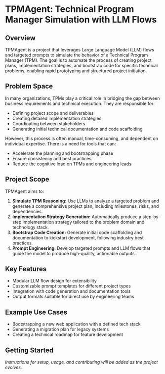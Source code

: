# TPMAgent: Technical Program Manager Simulation with LLM Flows

## Overview

TPMAgent is a project that leverages Large Language Model (LLM) flows and targeted prompts to simulate the behavior of a Technical Program Manager (TPM). The goal is to automate the process of creating project plans, implementation strategies, and bootstrap code for specific technical problems, enabling rapid prototyping and structured project initiation.

## Problem Space

In many organizations, TPMs play a critical role in bridging the gap between business requirements and technical execution. They are responsible for:
- Defining project scope and deliverables
- Creating detailed implementation strategies
- Coordinating between stakeholders
- Generating initial technical documentation and code scaffolding

However, this process is often manual, time-consuming, and dependent on individual expertise. There is a need for tools that can:
- Accelerate the planning and bootstrapping phase
- Ensure consistency and best practices
- Reduce the cognitive load on TPMs and engineering leads

## Project Scope

TPMAgent aims to:
1. **Simulate TPM Reasoning:** Use LLMs to analyze a targeted problem and generate a comprehensive project plan, including milestones, risks, and dependencies.
2. **Implementation Strategy Generation:** Automatically produce a step-by-step implementation strategy tailored to the problem domain and technology stack.
3. **Bootstrap Code Creation:** Generate initial code scaffolding and documentation to kickstart development, following industry best practices.
4. **Prompt Engineering:** Develop targeted prompts and LLM flows that guide the model to produce high-quality, actionable outputs.

## Key Features

- Modular LLM flow design for extensibility
- Customizable prompt templates for different project types
- Integration with code generation and documentation tools
- Output formats suitable for direct use by engineering teams

## Example Use Cases

- Bootstrapping a new web application with a defined tech stack
- Generating a migration plan for legacy systems
- Creating a technical roadmap for feature development

## Getting Started

*Instructions for setup, usage, and contributing will be added as the project evolves.*
